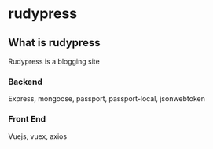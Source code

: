 # rudypress

## What is rudypress

Rudypress is a blogging site

### Backend

Express, mongoose, passport, passport-local, jsonwebtoken

### Front End

Vuejs, vuex, axios
